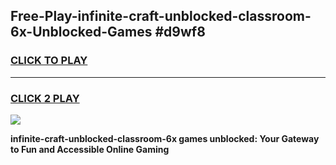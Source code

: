 
## Free-Play-infinite-craft-unblocked-classroom-6x-Unblocked-Games #d9wf8
<h3>
<a href="https://news.freeplayer.one?title=infinite-craft-unblocked-classroom-6x&ref=8M">CLICK TO PLAY</a></h3>
<hr>

<h3>
<a href="https://news.freeplayer.one?title=infinite-craft-unblocked-classroom-6x&ref=8M">CLICK 2 PLAY</a>
  
</h3>

<a href="https://news.freeplayer.one?title=infinite-craft-unblocked-classroom-6x&ref=8M"><img src="https://clearcache.store/games.png"></a>


**infinite-craft-unblocked-classroom-6x games unblocked: Your Gateway to Fun and Accessible Online Gaming**
